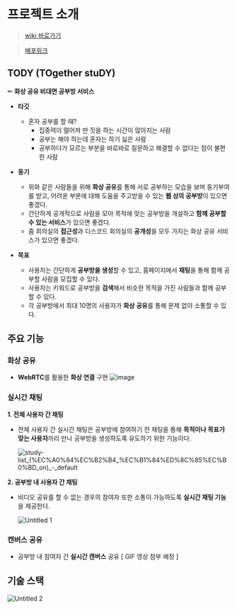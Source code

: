 # 프로젝트 소개
> [wiki 바로가기](https://github.com/boostcampwm-2022/web30-TODY/wiki)

> [배포링크](https://tody.kr/)

## TODY (TOgether stuDY)

✏ **화상 공유 비대면 공부방 서비스**

- **타깃**
    - 혼자 공부를 할 때?
        - 집중력이 떨어져 딴 짓을 하는 시간이 많아지는 사람
        - 공부는 해야 하는데 혼자는 하기 싫은 사람
        - 공부하다가 모르는 부분을 바로바로 질문하고 해결할 수 없다는 점이 불편한 사람
        

- **동기**
    - 위와 같은 사람들을 위해 **화상 공유**를 통해 서로 공부하는 모습을 보며 동기부여를 받고, 어려운 부분에 대해 도움을 주고받을 수 있는 **웹 상의 공부방**이 있으면 좋겠다.
    - 간단하게 공개적으로 사람을 모아 목적에 맞는 공부방을 개설하고 **함께 공부할 수 있는 서비스**가 있으면 좋겠다.
    - 줌 회의실의 **접근성**과 디스코드 회의실의 **공개성**을 모두 가지는 화상 공유 서비스가 있으면 좋겠다.
            

- **목표**
    - 사용자는 간단하게 **공부방을 생성**할 수 있고, 홈페이지에서 **채팅**을 통해 함께 공부할 사람을 모집할 수 있다.
    - 사용자는 키워드로 공부방을 **검색**해서 비슷한 목적을 가진 사람들과 함께 공부할 수 있다.
    - 각 공부방에서 최대 10명의 사용자가 **화상 공유**를 통해 문제 없이 소통할 수 있다.


## 주요 기능

### 화상 공유

- **WebRTC**를 활용한 **화상 연결** 구현
     ![image](https://user-images.githubusercontent.com/109154976/206093979-2b5b5e69-9939-43ad-b48c-026cf27eacec.png)


### 실시간 채팅

**1. 전체 사용자 간 채팅**

- 전체 사용자 간 실시간 채팅은 공부방에 참여하기 전 채팅을 통해 **목적이나 목표가 맞는 사용자**끼리 만나 공부방을 생성하도록 유도하기 위한 기능이다.

    ![study-list_(%EC%A0%84%EC%B2%B4_%EC%B1%84%ED%8C%85%EC%B0%BD_on)_-_default](https://user-images.githubusercontent.com/109154976/206093817-bf45d3d2-1ef1-4165-a91a-81a2edbfe537.png)


**2. 공부방 내 사용자 간 채팅**

- 비디오 공유를 할 수 없는 경우의 참여자 또한 소통이 가능하도록 **실시간 채팅 기능**을 제공한다.

    ![Untitled 1](https://user-images.githubusercontent.com/109154976/206093845-865996ef-77df-46d9-9d96-40d317d6ea47.png)


### 캔버스 공유

- 공부방 내 참여자 간 **실시간 캔버스** 공유
     [ GIF 영상 첨부 예정 ]

## 기술 스택

![Untitled 2](https://user-images.githubusercontent.com/109154976/206093781-88aef41d-b9fd-4632-a07c-62b1b34faa07.png)
